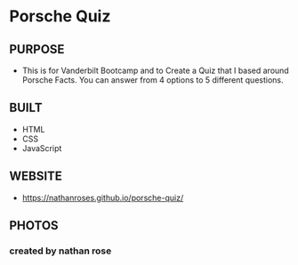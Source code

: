 # Porsche Quiz

## PURPOSE

- This is for Vanderbilt Bootcamp and to Create a Quiz that I based around Porsche Facts. You can answer from 4 options to 5 different questions.

## BUILT

- HTML
- CSS
- JavaScript

## WEBSITE

- https://nathanroses.github.io/porsche-quiz/

## PHOTOS

### created by nathan rose
